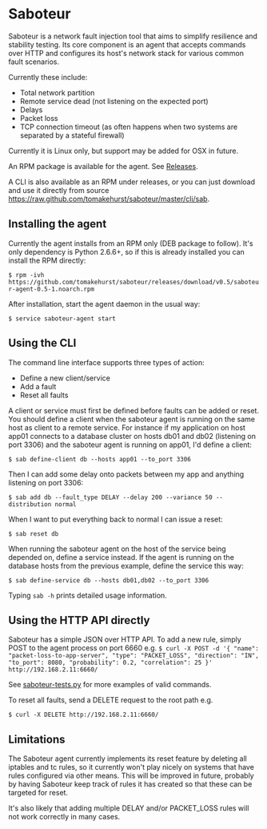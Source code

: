 Saboteur
========

Saboteur is a network fault injection tool that aims to simplify resilience and stability testing.
Its core component is an agent that accepts commands over HTTP and configures its host's network stack
for various common fault scenarios.

Currently these include:
-   Total network partition
-   Remote service dead (not listening on the expected port)
-   Delays
-   Packet loss
-   TCP connection timeout (as often happens when two systems are separated by a stateful firewall)

Currently it is Linux only, but support may be added for OSX in future.

An RPM package is available for the agent. See [Releases](https://github.com/tomakehurst/saboteur/releases "Releases").

A CLI is also available as an RPM under releases, or you can just download and use it directly from source https://raw.github.com/tomakehurst/saboteur/master/cli/sab.

Installing the agent
--------------------
Currently the agent installs from an RPM only (DEB package to follow). It's only dependency is Python 2.6.6+, so if this is already installed you can install the RPM directly:

``
    $ rpm -ivh https://github.com/tomakehurst/saboteur/releases/download/v0.5/saboteur-agent-0.5-1.noarch.rpm
``

After installation, start the agent daemon in the usual way:

``
    $ service saboteur-agent start
``


Using the CLI
-------------
The command line interface supports three types of action:
* Define a new client/service
* Add a fault
* Reset all faults

A client or service must first be defined before faults can be added or reset. You should define a client when the saboteur agent is running on the same host as client to a remote service. For instance if my application on host app01 connects to a database cluster on hosts db01 and db02 (listening on port 3306) and the saboteur agent is running on app01, I'd define a client:

``
    $ sab define-client db --hosts app01 --to_port 3306
``

Then I can add some delay onto packets between my app and anything listening on port 3306:

``
    $ sab add db --fault_type DELAY --delay 200 --variance 50 --distribution normal
``

When I want to put everything back to normal I can issue a reset:

``
    $ sab reset db
``

When running the saboteur agent on the host of the service being depended on, define a service instead. If the agent is running on the database hosts from the previous example, define the service this way:

``
    $ sab define-service db --hosts db01,db02 --to_port 3306
``

Typing ``sab -h`` prints detailed usage information.

Using the HTTP API directly
---------------------------
Saboteur has a simple JSON over HTTP API. To add a new rule, simply POST to the agent process on port 6660 e.g.
``
    $ curl -X POST -d '{ "name": "packet-loss-to-app-server",
    "type": "PACKET_LOSS",
    "direction": "IN",
    "to_port": 8080,
    "probability": 0.2,
    "correlation": 25 }' http://192.168.2.11:6660/
``

See [saboteur-tests.py](https://github.com/tomakehurst/saboteur/blob/master/agent/saboteur-tests.py "saboteur-tests.py")
for more examples of valid commands.

To reset all faults, send a DELETE request to the root path e.g.

``
    $ curl -X DELETE http://192.168.2.11:6660/
``

Limitations
-----------
The Saboteur agent currently implements its reset feature by deleting all iptables and tc rules, so it currently won't play nicely on systems that have rules configured via other means. This will be improved in future, probably by having Saboteur keep track of rules it has created so that these can be targeted for reset.

It's also likely that adding multiple DELAY and/or PACKET_LOSS rules will not work correctly in many cases.
